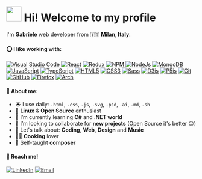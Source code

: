 # <img src="https://emojis.slackmojis.com/emojis/images/1577305505/7373/hand_wave.gif?1577305505" width="40"/> Hi! Welcome to my profile

I'm **Gabriele** web developer from 🇮🇹 **Milan, Italy**.

#### ⭕ I like working with:
<p>
  <a href="#"><img alt="Visual Studio Code" src="https://img.shields.io/badge/-Visual%20Studio%20Code-23A9F2?style=flat-square&logo=Visual%20Studio%20Code&logoColor=white"/></a>
  <a href="#"><img alt="React" src="https://img.shields.io/badge/-React-45b8d8?style=flat-square&logo=react&logoColor=white" /></a>
  <a href="#"><img alt="Redux" src="https://img.shields.io/badge/-Redux-764ABC?style=flat-square&logo=redux&logoColor=white" /></a>
  <a href="#"><img alt="NPM" src="https://img.shields.io/badge/-NPM-CB3837?style=flat-square&logo=NPM&logoColor=white"/></a>
  <a href="#"><img alt="NodeJs" src="https://img.shields.io/badge/-Nodejs-43853d?style=flat-square&logo=Node.js&logoColor=white" /></a>
  <a href="#"><img alt="MongoDB" src="https://img.shields.io/badge/-MongoDB-13aa52?style=flat-square&logo=mongodb&logoColor=white" /></a>
  <a href="#"><img alt="JavaScript" src="https://img.shields.io/badge/-Javascript-F7DF1E?style=flat-square&logo=javascript&logoColor=black"/></a>
  <a href="#"><img alt="TypeScript" src="https://img.shields.io/badge/-TypeScript-007ACC?style=flat-square&logo=typescript&logoColor=white" /></a>
  <a href="#"><img alt="HTML5" src="https://img.shields.io/badge/-HTML5-E34F26?style=flat-square&logo=html5&logoColor=white" /></a>
  <a href="#"><img alt="CSS3" src="https://img.shields.io/badge/-CSS3-1572B6?style=flat-square&logo=CSS3&logoColor=white"/></a>
  <a href="#"><img alt="Sass" src="https://img.shields.io/badge/-Sass-CC6699?style=flat-square&logo=sass&logoColor=white" /></a>
  <a href="#"><img alt="D3js" src="https://img.shields.io/badge/-D3.js-F9A03C?style=flat-square&logo=d3.js&logoColor=white" /></a>
  <a href="#"><img alt="P5js" src="https://img.shields.io/badge/-P5.js-ED225D?style=flat-square&logo=p5.js&logoColor=white" /></a>
  <a href="#"><img alt="Git" src="https://img.shields.io/badge/-Git-F05032?style=flat-square&logo=git&logoColor=white" /></a>
  <a href="#"><img alt="GitHub" src="https://img.shields.io/badge/-Github-181717?style=flat-square&logo=GitHub&logoColor=white"/></a>
  <a href="#"><img alt="Firefox" src="https://img.shields.io/badge/-Firefox-FF7139?style=flat-square&logo=Firefox&logoColor=white"/></a>
  <a href="#"><img alt="Arch" src="https://img.shields.io/badge/-Arch-1793D1?style=flat-square&logo=Arch-Linux&logoColor=white"/></a>
</p>

#### 📘 About me:
- ☀️ I use daily: `.html`, `.css`, `.js`, `.svg`, `.psd`, `.ai`, `.md`, `.sh`
- 🎉 **Linux** & **Open Source** enthusiast
- 🌱 I’m currently learning **C#** and .**NET world**
- 🔭 I’m looking to collaborate for **new projects** (Open Source it's better 😉)
- 💬 Let's talk about: **Coding**, **Web**, **Design** and **Music**
- 👨‍🍳 **Cooking** lover
- 🎹 Self-taught **composer**

#### 📨 Reach me!
<p>
  <a href="https://www.linkedin.com/in/gabriele-alfarano-2231a21a4/"><img alt="LinkedIn" src="https://img.shields.io/badge/-LinkedIn-0077B5?style=flat-square&logo=LinkedIn&logoColor=white"/></a>
  <a href="mailto:gabriele.alfarano@gmail.com"><img alt="Email" src="https://img.shields.io/badge/-Email-BD081C?style=flat-square&logo=Minutemailer&logoColor=white"/></a>
</p>
